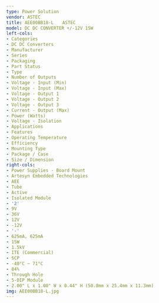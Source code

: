 ```yaml
---
type: Power Solution
vendor: ASTEC
title: AEE00BB18-L　　ASTEC
model: DC DC CONVERTER +/-12V 15W
left-cols:
- Categories
- DC DC Converters
- Manufacturer
- Series
- Packaging
- Part Status
- Type
- Number of Outputs
- Voltage - Input (Min)
- Voltage - Input (Max)
- Voltage - Output 1
- Voltage - Output 2
- Voltage - Output 3
- Current - Output (Max)
- Power (Watts)
- Voltage - Isolation
- Applications
- Features
- Operating Temperature
- Efficiency
- Mounting Type
- Package / Case
- Size / Dimension
right-cols:
- Power Supplies - Board Mount
- Artesyn Embedded Technologies
- AEE
- Tube
- Active
- Isolated Module
- '2'
- 9V
- 36V
- 12V
- -12V
- '-'
- 625mA, 625mA
- 15W
- 1.5kV
- ITE (Commercial)
- SCP
- -40°C ~ 71°C
- 84%
- Through Hole
- 5-DIP Module
- 2.00" L x 1.00" W x 0.44" H (50.8mm x 25.4mm x 11.3mm)
img: AEE00BB18-L.jpg
---
```


